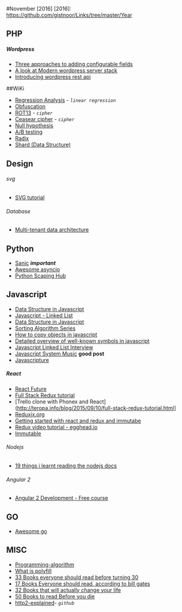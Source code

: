 #November [2016]
[2016]: https://github.com/gistnoor/Links/tree/master/Year

## PHP

##### Wordpress
* [Three approaches to adding configurable fields](https://www.smashingmagazine.com/2016/04/three-approaches-to-adding-configurable-fields-to-your-plugin/ "Smashing Magazine")
* [A look at Modern wordpress server stack](https://www.smashingmagazine.com/2016/05/modern-wordpress-server-stack/ "Smashing Magazine")
* [Introducing wordpress rest api](https://code.tutsplus.com/tutorials/introducing-the-wp-rest-api--cms-24533 "tutsplus.com")

##WiKi

* [Regression Analysis](https://en.wikipedia.org/wiki/Regression_analysis) - *`linear regression`*
* [Obfuscation](https://en.wikipedia.org/wiki/Obfuscation_(software))
* [ROT13](https://en.wikipedia.org/wiki/ROT13) - *`cipher`*
* [Ceasear cipher](https://en.wikipedia.org/wiki/Caesar_cipher) - *`cipher`*
* [Null hypothesis](https://en.wikipedia.org/wiki/Null_hypothesis)
* [A/B testing](https://en.wikipedia.org/wiki/A/B_testing)
* [Radix](https://en.wikipedia.org/wiki/Radix)
* [Shard (Data Structure)](https://en.wikipedia.org/wiki/Shard_(database_architecture))

## Design

###### svg
* [SVG tutorial](http://svgtutorial.com/)

###### Database
* [Multi-tenant data architecture](https://msdn.microsoft.com/en-us/library/aa479086.aspx)

## Python
* [Sanic](https://github.com/channelcat/sanic "GitHub") ***important***
* [Awesome asyncio](https://github.com/timofurrer/awesome-asyncio "Github")
* [Python Scaping Hub](https://blog.scrapinghub.com/)

## Javascript
* [Data Structure in Javascript](https://code.tutsplus.com/series/data-structures-in-javascript--cms-772 "TutsPlus")   
* [Javascript - Linked List](https://www.nczonline.net/blog/2009/04/13/computer-science-in-javascript-linked-list/ "Author of Understanding Ecmascript")
* [Data Structure in Javascript](http://blog.benoitvallon.com/category/data-structures-in-javascript/ "Benoitvallon.com")
* [Sorting Algorithm Series](http://blog.benoitvallon.com/sorting-algorithms-in-javascript/sorting-algorithms-in-javascript/ "Benoitavallon.com")
* [How to copy objects in javascript](https://www.webreflection.co.uk/blog/2015/10/06/how-to-copy-objects-in-javascript#copying-all-own-keys "webreflection.co.uk")
* [Detailed overview of well-known symbols in javascript](https://rainsoft.io/detailed-overview-of-well-known-symbols/ "rainsoft.io")
* [Javascript Linked List Interview](http://www.thatjsdude.com/interview/linkedList.html)
* [Javascript System Music](http://teropa.info/blog/2016/07/28/javascript-systems-music.html) **good post**
* [Javascripture](http://www.javascripture.com/)

##### React
* [React Future](https://github.com/reactjs/react-future "Github")
* [Full Stack Redux tutorial](https://blog.diacode.com/trello-clone-with-phoenix-and-react-pt-1)
* [Trello clone with Phonex and React](http://teropa.info/blog/2015/09/10/full-stack-redux-tutorial.html]
* [Reduxjx.org](http://redux.js.org/ "Reduxjs.org")
* [Getting started with react and redux and immutabe](http://www.theodo.fr/blog/2016/03/getting-started-with-react-redux-and-immutable-a-test-driven-tutorial-part-1/)
* [Redux video tutorial - egghead.io](https://egghead.io/courses/getting-started-with-redux)
* [Immutable](https://facebook.github.io/immutable-js/docs/)

###### Nodejs
* [19 things i learnt reading the nodejs docs](https://hackernoon.com/19-things-i-learnt-reading-the-nodejs-docs-8a2dcc7f307f#.a4m2ua73p)

###### Angular 2
* [Angular 2 Development - Free course](https://coursetro.com/courses/8/Learn-Angular-2-Development-with-our-Free-Course)

## GO
* [Awesome go](https://awesome-go.com)

## MISC
* [Programming-algorithm](http://www.programming-algorithms.net "programming-algorithm.net")
* [What is polyfill](https://remysharp.com/2010/10/08/what-is-a-polyfill)
* [33 Books everyone should read before turning 30](http://www.independent.co.uk/arts-entertainment/books/33-books-everyone-should-read-before-turning-30-a6746496.html?cmpid=facebook-post "Independent.co.uk")
* [17 Books Everyone should read, according to bill gates](http://time.com/4121025/book-recommendations-bill-gates/ "Time.com")
* [32 Books that will actually change your life](https://www.buzzfeed.com/erinlarosa/books-that-will-actually-change-your-life?utm_term=.keD3W4m5o#.ix4WdrewZ "Buzzfeed.com")
* [50 Books to read Before you die](http://uk.complex.com/pop-culture/2012/07/50-books-to-read-before-you-die/ "complex.com")
* [http2-explained](https://github.com/bagder/http2-explained)- *`github`*
